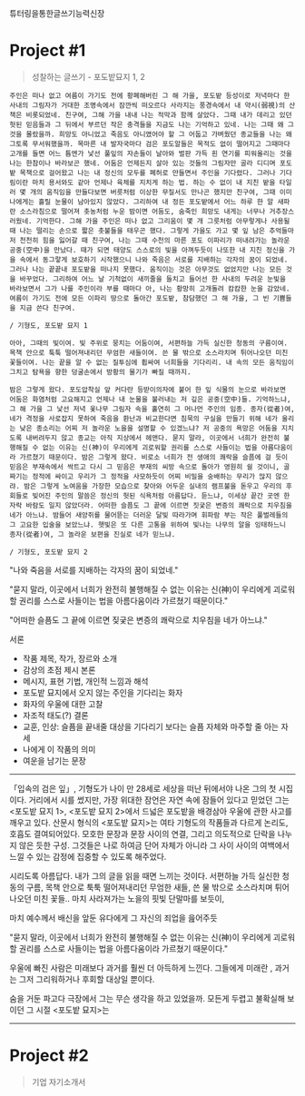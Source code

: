 튜터링을통한글쓰기능력신장

# Project #1
> 성찰하는 글쓰기 - 포도밭묘지 1, 2

```
주인은 떠나 없고 여름이 가기도 전에 황폐해버린 그 해 가을, 포도밭 등성이로 저녁마다 한 사내의 그림자가 거대한 조명속에서 잠깐씩 떠오르다 사라지는 풍경속에서 내 약시(弱視)의 산책은 비롯되었네. 친구여, 그해 가을 내내 나는 적막과 함께 살았다. 그때 내가 데리고 있던 헛된 믿음들과 그 뒤에서 부르던 작은 충격들을 지금도 나는 기억하고 있네. 나는 그때 왜 그것을 몰랐을까. 희망도 아니었고 죽음도 아니였어야 할 그 어둡고 가벼웠던 종교들을 나는 왜 그토록 무서워했을까. 목마른 내 발자국마다 검은 포도알들은 목적도 없이 떨어지고 그때마다 고개를 들면 어느 틈엔가 낯선 풀잎의 자손들이 날아와 벌판 가득 흰 연기를 피워올리는 것을 나는 한참이나 바라보곤 했네. 어둠은 언제든지 살아 있는 것들의 그림자만 골라 디디며 포도밭 목책으로 걸어왔고 나는 내 정신의 모두를 폐허로 만들면서 주인을 기다렸다. 그러나 기다림이란 마치 용서와도 같아 언제나 육체를 지치게 하는 법. 하는 수 없이 내 지친 밭을 타일러 몇 개의 움직임을 만들다보면 버릇처럼 이상한 무질서도 만나곤 했지만 친구여, 그때 이미 나에게는 흘릴 눈물이 남아있지 않았다. 그리하여 내 정든 포도밭에서 어느 하루 한 알 새파란 소스라침으로 떨어져 촛농처럼 누운 밤이면 어둠도, 숨죽인 희망도 내게는 너무나 거추장스러웠네. 기억한다. 그해 가을 주인은 떠나 없고 그리움이 몇 개 그릇처럼 아무렇게나 사용될 때 나는 떨리는 손으로 짧은 촛불들을 태우곤 했다. 그렇게 가을도 가고 몇 잎 남은 추억들마저 천천히 힘을 잃어갈 때 친구여, 나는 그때 수천의 마른 포도 이파리가 떠내려가는 놀라운 공중(空中)을 만났다. 때가 되면 태양도 스스로의 빛을 아껴두듯이 나또한 내 지친 정신을 가을 속에서 동그랗게 보호하기 시작했으니 나와 죽음은 서로를 지배하는 각자의 꿈이 되었네. 그러나 나는 끝끝내 포도밭을 떠나지 못했다. 움직이는 것은 아무것도 없었지만 나는 모든 것을 바꾸었다. 그리하여 어느 날 기척없이 새끼줄을 들치고 들어선 한 사내의 두려운 눈빛을 바라보면서 그가 나를 주인이라 부를 때마다 아, 나는 황망히 고개돌려 캄캄한 눈을 감았네. 여름이 가기도 전에 모든 이파리 땅으로 돌아간 포도밭, 참담했던 그 해 가을, 그 빈 기쁨들을 지금 쓴다 친구여.

/ 기형도, 포도밭 묘지 1
```

```
아아, 그때의 빛이여. 빛 주위로 뭉치는 어둠이여, 서편하늘 가득 실신한 청동의 구름이여. 목책 안으로 툭툭 떨어져내리던 무엄한 새들이여. 쓴 물 밖으로 소스라치며 튀어나오던 미친 꽃들이여. 나는 끝을 알 수 없는 질투심에 휩싸여 너희들을 기다리리. 내 속의 모든 움직임이 그치고 탐욕을 향한 덩굴손에서 방황의 물기가 빠질 때까지.

밤은 그렇게 왔다. 포도압착실 앞 커다란 등받이의자에 붙어 한 잎 식물의 눈으로 바라보면 어둠은 화염처럼 고요해지고 언제나 내 눈물을 불러내는 저 깊은 공중(空中)들. 기억하느냐, 그 해 가을 그 낯선 저녁 옻나무 그림자 속을 홀연히 그 머나먼 주인의 임종. 종자(從者)여, 네가 격정을 사로잡지 못하여 죽음을 환난과 비교한다면 침묵의 구실을 만들기 위해 네가 울리는 낮은 종소리는 어찌 저 놀라운 노을을 설명할 수 있겠느냐? 저 공중의 욕망은 어둠을 지치도록 내버려두지 않고 종교는 아직 지상에서 헤맨다. 묻지 말라, 이곳에서 너희가 완전히 불행해질 수 없는 이유는 신(神)이 우리에게 괴로워할 권리를 스스로 사들이는 법을 아름다움이라 가르쳤기 때문이다. 밤은 그렇게 왔다. 비로소 너희가 전 생애의 쾌락을 슬픔에 걸 듯이 믿음은 부재속에서 싹트고 다시 그 믿음은 부재의 씨방 속으로 돌아가 영원히 쉴 것이니, 골짜기는 정적에 싸이고 우리가 그 정적을 사모하듯이 어찌 비밀을 숭배하는 무리가 많지 않으랴. 밤은 그렇게 노여움을 가장한 모습으로 찾아와 어두운 실내의 램프불을 돋우고 우리의 후회들로 빚어진 주인의 말씀은 정신의 헛된 식욕처럼 아름답다. 듣느냐, 이세상 끝간 곳엔 한 자락 바람도 일지 않았더라. 어떠한 슬픔도 그 끝에 이르면 짓궂은 변증의 쾌락으로 치우침을 네가 아느냐. 밤들어 새앙쥐를 물어뜯는 더러운 달빛 따라가며 휘파람 부는 작은 풀벌레들의 그 고요한 입술을 보았느냐. 햇빛은 또 다른 고통을 위하여 빛나는 나무의 알을 잉태하느니 종자(從者)여, 그 놀라운 보편을 진실로 네가 믿느냐.

/ 기형도, 포도밭 묘지 2
```


"나와 죽음을 서로를 지배하는 각자의 꿈이 되었네."

"묻지 말라, 이곳에서 너희가 완전히 불행해질 수 없는 이유는 신(神)이 우리에게 괴로워할 권리를 스스로 사들이는 법을 아름다움이라 가르쳤기 때문이다."

"어떠한 슬픔도 그 끝에 이르면 짖궂은 변증의 쾌락으로 치우침을 네가 아느냐."

서론
- 작품 제목, 작가, 장르와 소개
- 감상의 초점 제시
본론
- 메시지, 표현 기법, 개인적 느낌과 해석
- 포도밭 묘지에서 오지 않는 주인을 기다리는 화자
- 화자의 우울에 대한 고찰
- 자조적 태도(?)
결론
- 교훈, 인상: 슬픔을 끝내줄 대상을 기다리기 보다는 슬픔 자체와 마주할 줄 아는 자세
- 나에게 이 작품의 의미
- 여운을 남기는 문장

---

「입속의 검은 잎」, 기형도가 나이 만 28세로 세상을 떠난 뒤에서야 나온 그의 첫 시집이다. 
거리에서 시를 썼지만, 가장 위대한 잠언은 자연 속에 잠들어 있다고 믿었던 그는 <포도밭 묘지 1>, <포도밭 묘지 2>에서 드넓은 포도밭을 배경삼아 우울에 관한 사고를 깨우고 있다.
산문시 형식의 <포도밭 묘지>는 여타 기형도의 작품들과 다르게 논리도, 호흡도 결여되어있다. 모호한 문장과 문장 사이의 연결, 그리고 의도적으로 단락을 나누지 않은 듯한 구성. 그것들은 나로 하여금 단어 자체가 아니라 그 사이 사이의 여백에서 느낄 수 있는 감정에 집중할 수 있도록 해주었다.

시리도록 아름답다. 내가 그의 글을 읽을 때면 느끼는 것이다. 서편하늘 가득 실신한 청동의 구름, 목책 안으로 툭툭 떨어져내리던 무엄한 새들, 쓴 물 밖으로 소스라치며 튀어나오던 미친 꽃들.. 마치 사라져가는 노을의 핏빛 단말마를 보듯이, 


마치 예수께서 배신을 앞둔 유다에게 그 자신의 죄업을 읊어주듯


"묻지 말라, 이곳에서 너희가 완전히 불행해질 수 없는 이유는 신(神)이 우리에게 괴로워할 권리를 스스로 사들이는 법을 아름다움이라 가르쳤기 때문이다."



우울에 빠진 사람은 미래보다 과거를 훨씬 더 아득하게 느낀다. 그들에게 미래란 , 과거는 그저 그리워하거나 후회할 대상일 뿐이다.

숨을 거둔 파고다 극장에서 그는 무슨 생각을 하고 있었을까.
모든게 두렵고 불확실해 보이던 그 시절 <포도밭 묘지>는 

---

# Project #2
> 기업 자기소개서


